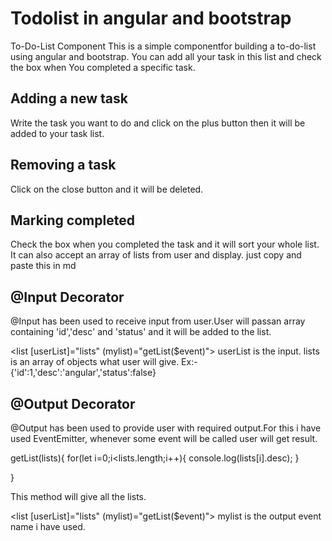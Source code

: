 # Todolist in angular and bootstrap
To-Do-List Component This is a simple componentfor building a to-do-list using angular and bootstrap. You can add all your task in this list and check the box when You completed a specific task.

## Adding a new task
Write the task you want to do and click on the plus button then it will be added to your task list. 

## Removing a task 
Click on the close button and it will be deleted. 

## Marking completed
Check the box when you completed the task and it will sort your whole list. It can also accept an array of lists from user and display. 
just copy and paste this in md 

## @Input Decorator
 
@Input has been used to receive input from user.User will passan array containing 'id','desc' and 'status' and it will be added to the list.

  <list [userList]="lists" (mylist)="getList($event)"></list>
  userList is the input.
  lists is an array of objects what user will give.
  Ex:-
  {'id':1,'desc':'angular','status':false}
  
## @Output Decorator
@Output has been used to provide user with required output.For this i have used EventEmitter, whenever some event will be called user will get result.

getList(lists){
       for(let i=0;i<lists.length;i++){
      console.log(lists[i].desc);
    }
   
  }
  
  This method will give all the lists.
  
  <list [userList]="lists" (mylist)="getList($event)"></list>
  mylist is the output event name i have used.

